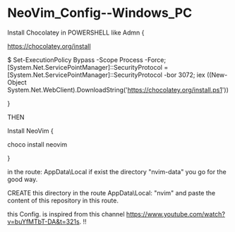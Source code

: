 # NeoVim_Config--Windows_PC

Install Chocolatey in POWERSHELL like Admn {

https://chocolatey.org/install

 $ Set-ExecutionPolicy Bypass -Scope Process -Force; [System.Net.ServicePointManager]::SecurityProtocol = [System.Net.ServicePointManager]::SecurityProtocol -bor 3072; iex ((New-Object System.Net.WebClient).DownloadString('https://chocolatey.org/install.ps1'))
 
 }
 
 THEN
 
 Install NeoVim {
 
 choco install neovim
 
 }
 
 in the route: AppData\Local
 if exist the directory "nvim-data" you go for the good way.
 
 CREATE this directory in the route AppData\Local: "nvim" and paste the content of this repository in this route.
 
 
 this Config. is inspired from this channel https://www.youtube.com/watch?v=buYfMTbT-DA&t=321s. !!



